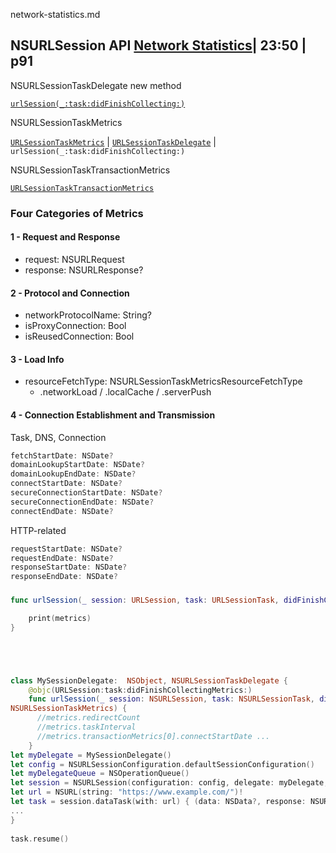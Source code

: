 network-statistics.md

## NSURLSession API [Network Statistics](network-statistics.md)| 23:50  | p91

NSURLSessionTaskDelegate new method


[`urlSession(_:task:didFinishCollecting:)`](https://developer.apple.com/documentation/foundation/urlsessiontaskdelegate/1643148-urlsession)

NSURLSessionTaskMetrics

[`URLSessionTaskMetrics`](https://developer.apple.com/documentation/foundation/urlsessiontaskmetrics) |  [`URLSessionTaskDelegate`](https://developer.apple.com/documentation/foundation/urlsessiontaskdelegate) | `urlSession(_:task:didFinishCollecting:)`




NSURLSessionTaskTransactionMetrics

[`URLSessionTaskTransactionMetrics`](https://developer.apple.com/documentation/foundation/urlsessiontasktransactionmetrics)



### Four Categories of Metrics


#### 1 - Request and Response

* request: NSURLRequest
* response: NSURLResponse?

#### 2 - Protocol and Connection

* networkProtocolName: String?
* isProxyConnection: Bool
* isReusedConnection: Bool


#### 3 - Load Info

- resourceFetchType: NSURLSessionTaskMetricsResourceFetchType
  - .networkLoad / .localCache / .serverPush

#### 4 - Connection Establishment and Transmission

Task, DNS, Connection

```swift
fetchStartDate: NSDate?
domainLookupStartDate: NSDate?
domainLookupEndDate: NSDate?
connectStartDate: NSDate?
secureConnectionStartDate: NSDate?
secureConnectionEndDate: NSDate?
connectEndDate: NSDate?
```

HTTP-related

```swift
requestStartDate: NSDate?
requestEndDate: NSDate?
responseStartDate: NSDate?
responseEndDate: NSDate?

```

###

```swift
func urlSession(_ session: URLSession, task: URLSessionTask, didFinishCollecting metrics: URLSessionTaskMetrics) {

    print(metrics)
}





class MySessionDelegate:  NSObject, NSURLSessionTaskDelegate {
    @objc(URLSession:task:didFinishCollectingMetrics:)
    func urlSession(_ session: NSURLSession, task: NSURLSessionTask, didFinishCollecting metrics:
NSURLSessionTaskMetrics) {
      //metrics.redirectCount
      //metrics.taskInterval
      //metrics.transactionMetrics[0].connectStartDate ...
    }
let myDelegate = MySessionDelegate()
let config = NSURLSessionConfiguration.defaultSessionConfiguration()
let myDelegateQueue = NSOperationQueue()
let session = NSURLSession(configuration: config, delegate: myDelegate, delegateQueue: myDelegateQueue)
let url = NSURL(string: "https://www.example.com/")!
let task = session.dataTask(with: url) { (data: NSData?, response: NSURLResponse?, error: NSError?) in
...
}
 
task.resume()
```

